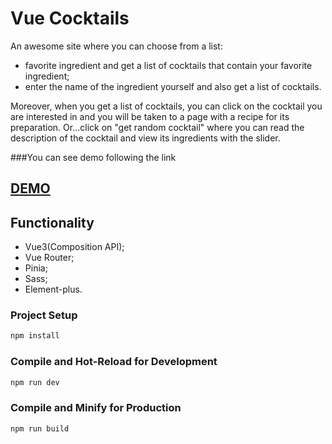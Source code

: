 # Vue Cocktails
An awesome site where you can choose from a list:
- favorite ingredient and get a list of cocktails that contain your favorite ingredient;
- enter the name of the ingredient yourself and also get a list of cocktails.

Moreover, when you get a list of cocktails, you can click on the cocktail you are interested in and you will be taken to a page with a recipe for its preparation.
Or...click on "get random cocktail" where you can read the description of the cocktail and view its ingredients with the slider.

###You can see demo following the link

## [DEMO](https://vue-cocktails.netlify.app/)

## Functionality
- Vue3(Composition API);
- Vue Router;
- Pinia;
- Sass;
- Element-plus.


### Project Setup
```sh
npm install
```

### Compile and Hot-Reload for Development
```sh
npm run dev
```
### Compile and Minify for Production
```sh
npm run build
```

